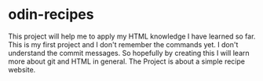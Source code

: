 # odin-recipes
This project will help me to apply my HTML knowledge I have learned so far. This is my first project and I don't remember the commands yet. I don't understand the commit messages. So hopefully by creating this I will learn more about git and HTML in general. The Project is about a simple recipe website.
